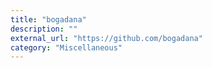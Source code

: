 ```yaml
---
title: "bogadana"
description: ""
external_url: "https://github.com/bogadana"
category: "Miscellaneous"
---
```

